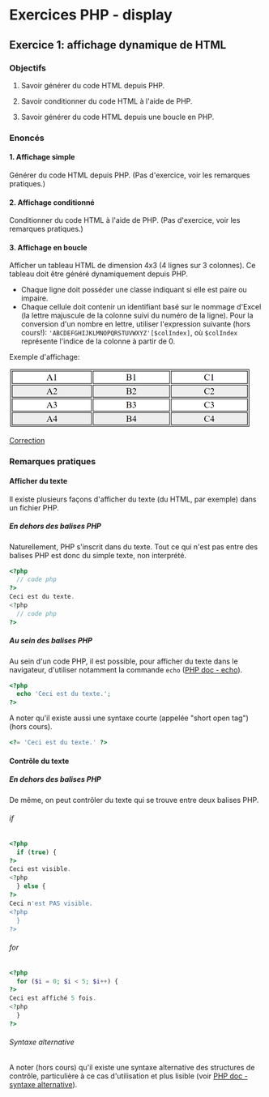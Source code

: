# Exercices PHP - display

## Exercice 1: affichage dynamique de HTML

### Objectifs

 1. Savoir générer du code HTML depuis PHP.

 2. Savoir conditionner du code HTML à l'aide de PHP.

 3. Savoir générer du code HTML depuis une boucle en PHP.


### Enoncés

#### 1. Affichage simple

Générer du code HTML depuis PHP. (Pas d'exercice, voir les remarques pratiques.)

#### 2. Affichage conditionné

Conditionner du code HTML à l'aide de PHP. (Pas d'exercice, voir les remarques pratiques.)

#### 3. Affichage en boucle

Afficher un tableau HTML de dimension 4x3 (4 lignes sur 3 colonnes). Ce tableau doit être généré dynamiquement depuis PHP.
  - Chaque ligne doit posséder une classe indiquant si elle est paire ou impaire.
  - Chaque cellule doit contenir un identifiant basé sur le nommage d'Excel (la lettre majuscule de la colonne suivi du numéro de la ligne). Pour la conversion d'un nombre en lettre, utiliser l'expression suivante (hors cours!): `'ABCDEFGHIJKLMNOPQRSTUVWXYZ'[$colIndex]`, où `$colIndex` représente l'indice de la colonne à partir de 0.

Exemple d'affichage:

 ![Tableau dynamique](../../../resources/images/dynamic-table.png)

[Correction](./corrections/c-for/)


### Remarques pratiques

#### Afficher du texte

Il existe plusieurs façons d'afficher du texte (du HTML, par exemple) dans un fichier PHP.

##### En dehors des balises PHP

Naturellement, PHP s'inscrit dans du texte. Tout ce qui n'est pas entre des balises PHP est donc du simple texte, non interprété.

```php
<?php 
  // code php
?>
Ceci est du texte.
<?php 
  // code php
?>
```

##### Au sein des balises PHP

Au sein d'un code PHP, il est possible, pour afficher du texte dans le navigateur, d'utiliser notamment la commande `echo` ([PHP doc - echo](https://www.php.net/manual/fr/function.echo.php)). 

```php
<?php 
  echo 'Ceci est du texte.';
?>
```

A noter qu'il existe aussi une syntaxe courte (appelée "short open tag") (hors cours).

```php
<?= 'Ceci est du texte.' ?>
```

#### Contrôle du texte

##### En dehors des balises PHP

De même, on peut contrôler du texte qui se trouve entre deux balises PHP.

###### if

```php
<?php 
  if (true) {
?>
Ceci est visible.
<?php 
  } else {
?>
Ceci n'est PAS visible.
<?php 
  }
?>
```

###### for

```php
<?php 
  for ($i = 0; $i < 5; $i++) {
?>
Ceci est affiché 5 fois.
<?php 
  }
?>
```

###### Syntaxe alternative

A noter (hors cours) qu'il existe une syntaxe alternative des structures de contrôle, particulière à ce cas d'utilisation et plus lisible (voir [PHP doc - syntaxe alternative](https://www.php.net/manual/fr/control-structures.alternative-syntax.php)).
